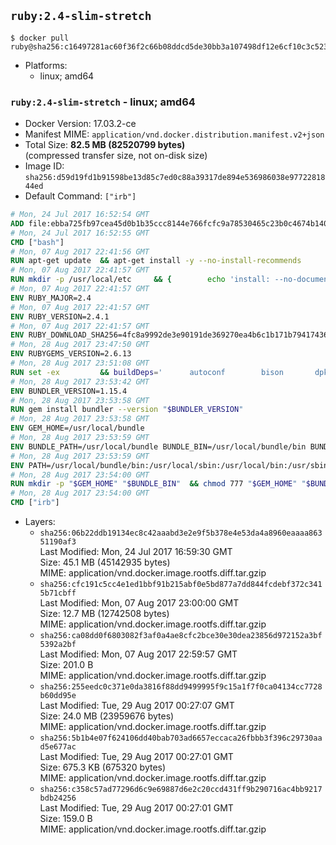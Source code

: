 ## `ruby:2.4-slim-stretch`

```console
$ docker pull ruby@sha256:c16497281ac60f36f2c66b08ddcd5de30bb3a107498df12e6cf10c3c5232c450
```

-	Platforms:
	-	linux; amd64

### `ruby:2.4-slim-stretch` - linux; amd64

-	Docker Version: 17.03.2-ce
-	Manifest MIME: `application/vnd.docker.distribution.manifest.v2+json`
-	Total Size: **82.5 MB (82520799 bytes)**  
	(compressed transfer size, not on-disk size)
-	Image ID: `sha256:d59d19fd1b91598be13d85c7ed0c88a39317de894e536986038e9772281844ed`
-	Default Command: `["irb"]`

```dockerfile
# Mon, 24 Jul 2017 16:52:54 GMT
ADD file:ebba725fb97cea45d0b1b35ccc8144e766fcfc9a78530465c23b0c4674b14042 in / 
# Mon, 24 Jul 2017 16:52:55 GMT
CMD ["bash"]
# Mon, 07 Aug 2017 22:41:56 GMT
RUN apt-get update 	&& apt-get install -y --no-install-recommends 		bzip2 		ca-certificates 		libffi-dev 		libgdbm3 		libssl-dev 		libyaml-dev 		procps 		zlib1g-dev 	&& rm -rf /var/lib/apt/lists/*
# Mon, 07 Aug 2017 22:41:57 GMT
RUN mkdir -p /usr/local/etc 	&& { 		echo 'install: --no-document'; 		echo 'update: --no-document'; 	} >> /usr/local/etc/gemrc
# Mon, 07 Aug 2017 22:41:57 GMT
ENV RUBY_MAJOR=2.4
# Mon, 07 Aug 2017 22:41:57 GMT
ENV RUBY_VERSION=2.4.1
# Mon, 07 Aug 2017 22:41:57 GMT
ENV RUBY_DOWNLOAD_SHA256=4fc8a9992de3e90191de369270ea4b6c1b171b7941743614cc50822ddc1fe654
# Mon, 28 Aug 2017 23:47:50 GMT
ENV RUBYGEMS_VERSION=2.6.13
# Mon, 28 Aug 2017 23:51:08 GMT
RUN set -ex 		&& buildDeps=' 		autoconf 		bison 		dpkg-dev 		gcc 		libbz2-dev 		libgdbm-dev 		libglib2.0-dev 		libncurses-dev 		libreadline-dev 		libxml2-dev 		libxslt-dev 		make 		ruby 		wget 		xz-utils 	' 	&& apt-get update 	&& apt-get install -y --no-install-recommends $buildDeps 	&& rm -rf /var/lib/apt/lists/* 		&& wget -O ruby.tar.xz "https://cache.ruby-lang.org/pub/ruby/${RUBY_MAJOR%-rc}/ruby-$RUBY_VERSION.tar.xz" 	&& echo "$RUBY_DOWNLOAD_SHA256 *ruby.tar.xz" | sha256sum -c - 		&& mkdir -p /usr/src/ruby 	&& tar -xJf ruby.tar.xz -C /usr/src/ruby --strip-components=1 	&& rm ruby.tar.xz 		&& cd /usr/src/ruby 		&& { 		echo '#define ENABLE_PATH_CHECK 0'; 		echo; 		cat file.c; 	} > file.c.new 	&& mv file.c.new file.c 		&& autoconf 	&& gnuArch="$(dpkg-architecture --query DEB_BUILD_GNU_TYPE)" 	&& ./configure 		--build="$gnuArch" 		--disable-install-doc 		--enable-shared 	&& make -j "$(nproc)" 	&& make install 		&& dpkg-query --show --showformat '${package}\n' 		| grep -P '^libreadline\d+$' 		| xargs apt-mark manual 	&& apt-get purge -y --auto-remove $buildDeps 	&& cd / 	&& rm -r /usr/src/ruby 		&& gem update --system "$RUBYGEMS_VERSION"
# Mon, 28 Aug 2017 23:53:42 GMT
ENV BUNDLER_VERSION=1.15.4
# Mon, 28 Aug 2017 23:53:58 GMT
RUN gem install bundler --version "$BUNDLER_VERSION"
# Mon, 28 Aug 2017 23:53:58 GMT
ENV GEM_HOME=/usr/local/bundle
# Mon, 28 Aug 2017 23:53:59 GMT
ENV BUNDLE_PATH=/usr/local/bundle BUNDLE_BIN=/usr/local/bundle/bin BUNDLE_SILENCE_ROOT_WARNING=1 BUNDLE_APP_CONFIG=/usr/local/bundle
# Mon, 28 Aug 2017 23:53:59 GMT
ENV PATH=/usr/local/bundle/bin:/usr/local/sbin:/usr/local/bin:/usr/sbin:/usr/bin:/sbin:/bin
# Mon, 28 Aug 2017 23:54:00 GMT
RUN mkdir -p "$GEM_HOME" "$BUNDLE_BIN" 	&& chmod 777 "$GEM_HOME" "$BUNDLE_BIN"
# Mon, 28 Aug 2017 23:54:00 GMT
CMD ["irb"]
```

-	Layers:
	-	`sha256:06b22ddb19134ec8c42aaabd3e2e9f5b378e4e53da4a8960eaaaa86351190af3`  
		Last Modified: Mon, 24 Jul 2017 16:59:30 GMT  
		Size: 45.1 MB (45142935 bytes)  
		MIME: application/vnd.docker.image.rootfs.diff.tar.gzip
	-	`sha256:cfc191c5cc4e1ed1bbf91b215abf0e5bd877a7dd844fcdebf372c3415b71cbff`  
		Last Modified: Mon, 07 Aug 2017 23:00:00 GMT  
		Size: 12.7 MB (12742508 bytes)  
		MIME: application/vnd.docker.image.rootfs.diff.tar.gzip
	-	`sha256:ca08dd0f6803082f3af0a4ae8cfc2bce30e30dea23856d972152a3bf5392a2bf`  
		Last Modified: Mon, 07 Aug 2017 22:59:57 GMT  
		Size: 201.0 B  
		MIME: application/vnd.docker.image.rootfs.diff.tar.gzip
	-	`sha256:255eedc0c371e0da3816f88dd9499995f9c15a1f7f0ca04134cc7728b60dd95e`  
		Last Modified: Tue, 29 Aug 2017 00:27:07 GMT  
		Size: 24.0 MB (23959676 bytes)  
		MIME: application/vnd.docker.image.rootfs.diff.tar.gzip
	-	`sha256:5b1b4e07f624106dd40bab703ad6657eccaca26fbbb3f396c29730aad5e677ac`  
		Last Modified: Tue, 29 Aug 2017 00:27:01 GMT  
		Size: 675.3 KB (675320 bytes)  
		MIME: application/vnd.docker.image.rootfs.diff.tar.gzip
	-	`sha256:c358c57ad77296d6c9e69887d6e2c20ccd431ff9b290716ac4bb9217bdb24256`  
		Last Modified: Tue, 29 Aug 2017 00:27:01 GMT  
		Size: 159.0 B  
		MIME: application/vnd.docker.image.rootfs.diff.tar.gzip
